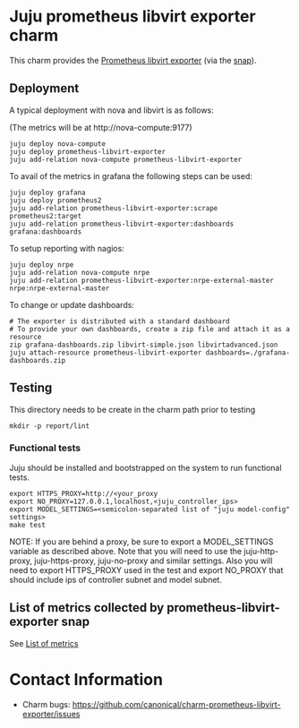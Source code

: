# Juju prometheus libvirt exporter charm

This charm provides the [Prometheus libvirt exporter](https://github.com/Tinkoff/libvirt-exporter) (via the [snap](https://snapcraft.io/prometheus-libvirt-exporter)).

## Deployment

A typical deployment with nova and libvirt is as follows:

(The metrics will be at http://nova-compute:9177)

```
juju deploy nova-compute
juju deploy prometheus-libvirt-exporter
juju add-relation nova-compute prometheus-libvirt-exporter
```

To avail of the metrics in grafana the following steps can be used:

```
juju deploy grafana
juju deploy prometheus2
juju add-relation prometheus-libvirt-exporter:scrape prometheus2:target
juju add-relation prometheus-libvirt-exporter:dashboards grafana:dashboards
```

To setup reporting with nagios:

```
juju deploy nrpe
juju add-relation nova-compute nrpe
juju add-relation prometheus-libvirt-exporter:nrpe-external-master nrpe:nrpe-external-master
```

To change or update dashboards:

```
# The exporter is distributed with a standard dashboard
# To provide your own dashboards, create a zip file and attach it as a resource
zip grafana-dashboards.zip libvirt-simple.json libvirtadvanced.json
juju attach-resource prometheus-libvirt-exporter dashboards=./grafana-dashboards.zip
```

## Testing

This directory needs to be create in the charm path prior to testing

```
mkdir -p report/lint
```

### Functional tests

Juju should be installed and bootstrapped on the system to run functional tests.

```
export HTTPS_PROXY=http://<your_proxy
export NO_PROXY=127.0.0.1,localhost,<juju_controller_ips>
export MODEL_SETTINGS=<semicolon-separated list of "juju model-config" settings>
make test
```

NOTE: If you are behind a proxy, be sure to export a MODEL_SETTINGS variable as
described above. Note that you will need to use the juju-http-proxy,
juju-https-proxy, juju-no-proxy and similar settings. Also you will need to
export HTTPS_PROXY used in the test and export NO_PROXY that should include ips
of controller subnet and model subnet.

## List of metrics collected by prometheus-libvirt-exporter snap

See [List of metrics](./metrics.md)

# Contact Information
- Charm bugs: https://github.com/canonical/charm-prometheus-libvirt-exporter/issues
